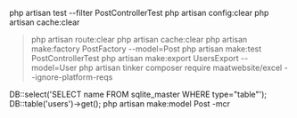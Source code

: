 php artisan test --filter PostControllerTest
php artisan config:clear
php artisan cache:clear
>php artisan route:clear
php artisan cache:clear
php artisan make:factory PostFactory --model=Post
>php artisan make:test PostControllerTest
php artisan make:export UsersExport --model=User
php artisan tinker
composer require maatwebsite/excel --ignore-platform-reqs

DB::select('SELECT name FROM sqlite_master WHERE type="table"');
DB::table('users')->get();
php artisan make:model Post -mcr

